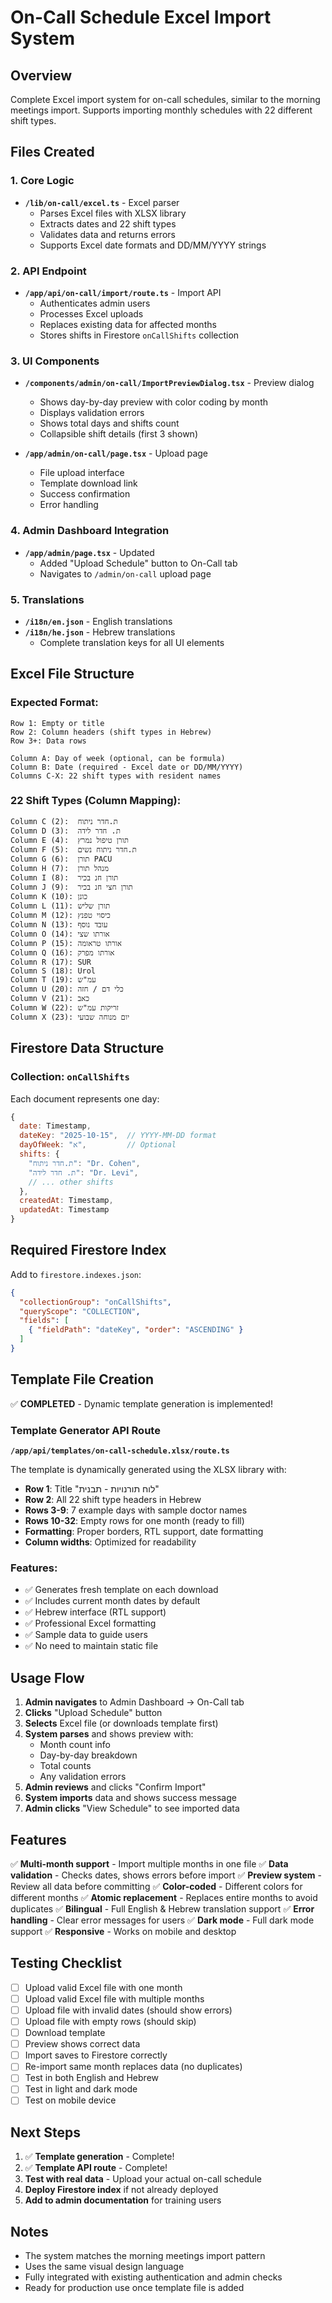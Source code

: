 # On-Call Schedule Excel Import System

## Overview
Complete Excel import system for on-call schedules, similar to the morning meetings import. Supports importing monthly schedules with 22 different shift types.

## Files Created

### 1. Core Logic
- **`/lib/on-call/excel.ts`** - Excel parser
  - Parses Excel files with XLSX library
  - Extracts dates and 22 shift types
  - Validates data and returns errors
  - Supports Excel date formats and DD/MM/YYYY strings

### 2. API Endpoint
- **`/app/api/on-call/import/route.ts`** - Import API
  - Authenticates admin users
  - Processes Excel uploads
  - Replaces existing data for affected months
  - Stores shifts in Firestore `onCallShifts` collection

### 3. UI Components
- **`/components/admin/on-call/ImportPreviewDialog.tsx`** - Preview dialog
  - Shows day-by-day preview with color coding by month
  - Displays validation errors
  - Shows total days and shifts count
  - Collapsible shift details (first 3 shown)

- **`/app/admin/on-call/page.tsx`** - Upload page
  - File upload interface
  - Template download link
  - Success confirmation
  - Error handling

### 4. Admin Dashboard Integration
- **`/app/admin/page.tsx`** - Updated
  - Added "Upload Schedule" button to On-Call tab
  - Navigates to `/admin/on-call` upload page

### 5. Translations
- **`/i18n/en.json`** - English translations
- **`/i18n/he.json`** - Hebrew translations
  - Complete translation keys for all UI elements

## Excel File Structure

### Expected Format:
```
Row 1: Empty or title
Row 2: Column headers (shift types in Hebrew)
Row 3+: Data rows

Column A: Day of week (optional, can be formula)
Column B: Date (required - Excel date or DD/MM/YYYY)
Columns C-X: 22 shift types with resident names
```

### 22 Shift Types (Column Mapping):
```
Column C (2):  ת.חדר ניתוח
Column D (3):  ת. חדר לידה
Column E (4):  תורן טיפול נמרץ
Column F (5):  ת.חדר ניתוח נשים
Column G (6):  תורן PACU
Column H (7):  מנהל תורן
Column I (8):  תורן חנ בכיר
Column J (9):  תורן חצי חנ בכיר
Column K (10): כונן
Column L (11): תורן שליש
Column M (12): כיסוי טפנץ
Column N (13): עובד נוסף
Column O (14): אורתו שצי
Column P (15): אורתו טראומה
Column Q (16): אורתו מפרק
Column R (17): SUR
Column S (18): Urol
Column T (19): עמ"ש
Column U (20): כלי דם / חזה
Column V (21): כאב
Column W (22): זריקות עמ"ש
Column X (23): יום מנוחה שבועי
```

## Firestore Data Structure

### Collection: `onCallShifts`

Each document represents one day:
```javascript
{
  date: Timestamp,
  dateKey: "2025-10-15",  // YYYY-MM-DD format
  dayOfWeek: "א",         // Optional
  shifts: {
    "ת.חדר ניתוח": "Dr. Cohen",
    "ת. חדר לידה": "Dr. Levi",
    // ... other shifts
  },
  createdAt: Timestamp,
  updatedAt: Timestamp
}
```

## Required Firestore Index

Add to `firestore.indexes.json`:
```json
{
  "collectionGroup": "onCallShifts",
  "queryScope": "COLLECTION",
  "fields": [
    { "fieldPath": "dateKey", "order": "ASCENDING" }
  ]
}
```

## Template File Creation

✅ **COMPLETED** - Dynamic template generation is implemented!

### Template Generator API Route
**`/app/api/templates/on-call-schedule.xlsx/route.ts`**

The template is dynamically generated using the XLSX library with:
- **Row 1**: Title "לוח תורנויות - תבנית"
- **Row 2**: All 22 shift type headers in Hebrew
- **Rows 3-9**: 7 example days with sample doctor names
- **Rows 10-32**: Empty rows for one month (ready to fill)
- **Formatting**: Proper borders, RTL support, date formatting
- **Column widths**: Optimized for readability

### Features:
- ✅ Generates fresh template on each download
- ✅ Includes current month dates by default
- ✅ Hebrew interface (RTL support)
- ✅ Professional Excel formatting
- ✅ Sample data to guide users
- ✅ No need to maintain static file

## Usage Flow

1. **Admin navigates** to Admin Dashboard → On-Call tab
2. **Clicks** "Upload Schedule" button
3. **Selects** Excel file (or downloads template first)
4. **System parses** and shows preview with:
   - Month count info
   - Day-by-day breakdown
   - Total counts
   - Any validation errors
5. **Admin reviews** and clicks "Confirm Import"
6. **System imports** data and shows success message
7. **Admin clicks** "View Schedule" to see imported data

## Features

✅ **Multi-month support** - Import multiple months in one file
✅ **Data validation** - Checks dates, shows errors before import
✅ **Preview system** - Review all data before committing
✅ **Color-coded** - Different colors for different months
✅ **Atomic replacement** - Replaces entire months to avoid duplicates
✅ **Bilingual** - Full English & Hebrew translation support
✅ **Error handling** - Clear error messages for users
✅ **Dark mode** - Full dark mode support
✅ **Responsive** - Works on mobile and desktop

## Testing Checklist

- [ ] Upload valid Excel file with one month
- [ ] Upload valid Excel file with multiple months
- [ ] Upload file with invalid dates (should show errors)
- [ ] Upload file with empty rows (should skip)
- [ ] Download template
- [ ] Preview shows correct data
- [ ] Import saves to Firestore correctly
- [ ] Re-import same month replaces data (no duplicates)
- [ ] Test in both English and Hebrew
- [ ] Test in light and dark mode
- [ ] Test on mobile device

## Next Steps

1. ✅ **Template generation** - Complete!
2. ✅ **Template API route** - Complete!
3. **Test with real data** - Upload your actual on-call schedule
4. **Deploy Firestore index** if not already deployed
5. **Add to admin documentation** for training users

## Notes

- The system matches the morning meetings import pattern
- Uses the same visual design language
- Fully integrated with existing authentication and admin checks
- Ready for production use once template file is added


